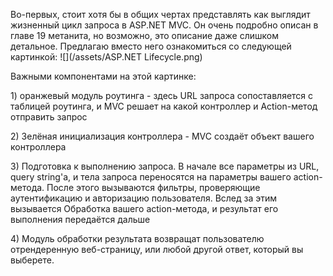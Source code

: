 Во-первых, стоит хотя бы в общих чертах представлять как выглядит жизненный цикл запроса в ASP.NET MVC. Он очень подробно описан в главе 19 метанита, но возможно, это описание даже слишком детальное. Предлагаю вместо него ознакомиться со следующей картинкой: ![](/assets/ASP.NET Lifecycle.png)

Важными компонентами на этой картинке:

1\) оранжевый модуль роутинга - здесь URL запроса сопоставляется с таблицей роутинга, и MVC решает на какой контроллер и Action-метод отправить запрос

2\) Зелёная инициализация контроллера - MVC создаёт объект вашего контроллера

3\) Подготовка к выполнению запроса. В начале все параметры из URL, query string'а, и тела запроса переносятся на параметры вашего action-метода. После этого вызываются фильтры, проверяющие аутентификацию и авторизацию пользователя. Вслед за этим вызывается Обработка вашего action-метода, и результат его выполнения передаётся дальше

4\) Модуль обработки результата возвращат пользователю отрендеренную веб-страницу, или любой другой ответ, который вы выберете.

